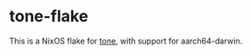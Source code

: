 # tone-flake

This is a NixOS flake for [tone](https://github.com/sandreas/tone), with support for aarch64-darwin.
